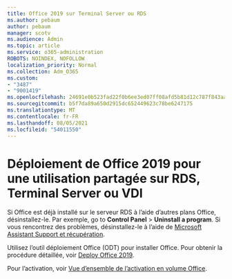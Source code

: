 ```yaml
---
title: Office 2019 sur Terminal Server ou RDS
ms.author: pebaum
author: pebaum
manager: scotv
ms.audience: Admin
ms.topic: article
ms.service: o365-administration
ROBOTS: NOINDEX, NOFOLLOW
localization_priority: Normal
ms.collection: Adm_O365
ms.custom:
- "3487"
- "9001419"
ms.openlocfilehash: 24691e0b523fad22f0b6ee3ed07ff08afd5b81d12c787f843aa94c5b6835915b
ms.sourcegitcommit: b5f7da89a650d2915dc652449623c78be6247175
ms.translationtype: MT
ms.contentlocale: fr-FR
ms.lasthandoff: 08/05/2021
ms.locfileid: "54011550"
---
```

# <a name="deploying-office-2019-for-shared-use-on-rds-terminal-server-or-vdi"></a>Déploiement de Office 2019 pour une utilisation partagée sur RDS, Terminal Server ou VDI

Si Office est déjà installé sur le serveur RDS à l’aide d’autres plans Office, désinstallez-le. Par exemple, go to **Control Panel**  >  **Uninstall a program**. Si vous rencontrez des problèmes, désinstallez-le à l’aide de [Microsoft Assistant Support et récupération](https://aka.ms/SARA-OfficeUninstall-Alchemy). 

Utilisez l’outil déploiement Office (ODT) pour installer Office. Pour obtenir la procédure détaillée, voir [Deploy Office 2019](https://docs.microsoft.com/deployoffice/office2019/deploy).

Pour l’activation, voir [Vue d’ensemble de l’activation en volume Office](https://docs.microsoft.com/deployoffice/vlactivation/plan-volume-activation-of-office).